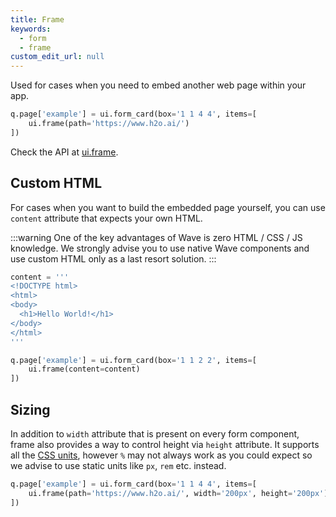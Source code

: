 ```yaml
---
title: Frame
keywords:
  - form
  - frame
custom_edit_url: null
---
```


Used for cases when you need to embed another web page within your app.

```py
q.page['example'] = ui.form_card(box='1 1 4 4', items=[
    ui.frame(path='https://www.h2o.ai/')
])
```

Check the API at [ui.frame](/docs/api/ui#frame).

## Custom HTML

For cases when you want to build the embedded page yourself, you can use `content` attribute that
expects your own HTML.

:::warning
One of the key advantages of Wave is zero HTML / CSS / JS knowledge. We strongly advise you to use
native Wave components and use custom HTML only as a last resort solution.
:::

```py
content = '''
<!DOCTYPE html>
<html>
<body>
  <h1>Hello World!</h1>
</body>
</html>
'''

q.page['example'] = ui.form_card(box='1 1 2 2', items=[
    ui.frame(content=content)
])
```

## Sizing

In addition to `width` attribute that is present on every form component, frame also provides
a way to control height via `height` attribute. It supports all the [CSS units](https://developer.mozilla.org/en-US/docs/Learn/CSS/Building_blocks/Values_and_units), however `%` may not always work as you
could expect so we advise to use static units like `px`, `rem` etc. instead.

```py
q.page['example'] = ui.form_card(box='1 1 4 4', items=[
    ui.frame(path='https://www.h2o.ai/', width='200px', height='200px')
])
```

